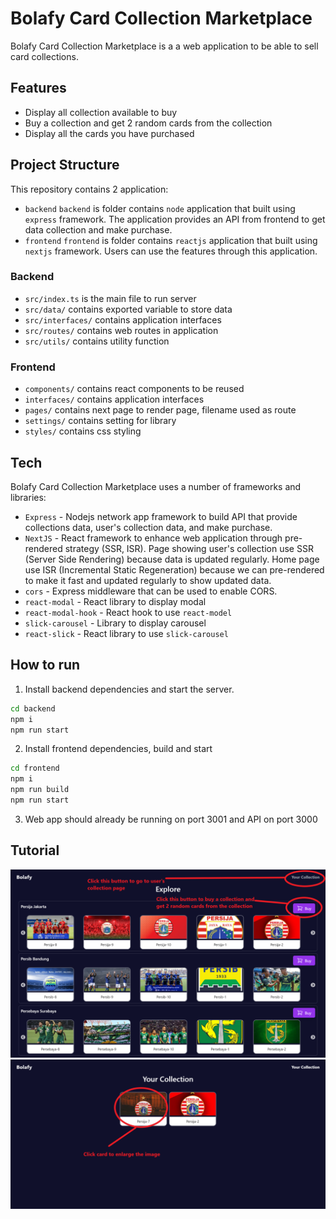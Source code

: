 # Bolafy Card Collection Marketplace

Bolafy Card Collection Marketplace is a a web application to be able to sell card collections.

## Features

- Display all collection available to buy
- Buy a collection and get 2 random cards from the collection
- Display all the cards you have purchased

## Project Structure

This repository contains 2 application:

- `backend`
  `backend` is folder contains `node` application that built using `express` framework. The application provides an API from frontend to get data collection and make purchase.
- `frontend`
  `frontend` is folder contains `reactjs` application that built using `nextjs` framework. Users can use the features through this application.

### Backend

- `src/index.ts` is the main file to run server
- `src/data/` contains exported variable to store data
- `src/interfaces/` contains application interfaces
- `src/routes/` contains web routes in application
- `src/utils/` contains utility function

### Frontend

- `components/` contains react components to be reused
- `interfaces/` contains application interfaces
- `pages/` contains next page to render page, filename used as route
- `settings/` contains setting for library
- `styles/` contains css styling

## Tech

Bolafy Card Collection Marketplace uses a number of frameworks and libraries:

- `Express` - Nodejs network app framework to build API that provide collections data, user's collection data, and make purchase.
- `NextJS` - React framework to enhance web application through pre-rendered strategy (SSR, ISR). Page showing user's collection use SSR (Server Side Rendering) because data is updated regularly. Home page use ISR (Incremental Static Regeneration) because we can pre-rendered to make it fast and updated regularly to show updated data.
- `cors` - Express middleware that can be used to enable CORS.
- `react-modal` - React library to display modal
- `react-modal-hook` - React hook to use `react-model`
- `slick-carousel` - Library to display carousel
- `react-slick` - React library to use `slick-carousel`

## How to run

1. Install backend dependencies and start the server.

```sh
cd backend
npm i
npm run start
```

2. Install frontend dependencies, build and start

```sh
cd frontend
npm i
npm run build
npm run start
```

3. Web app should already be running on port 3001 and API on port 3000

## Tutorial
![Home page](docs/home.png?raw=true "Home page")
![Your collection page](docs/collection.png?raw=true "Your collection page")
